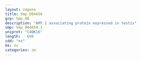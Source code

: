```yaml
---
layout: smgene
title: Smp_084650
grp: Smp_08
description: "AMY 1 associating protein expressed in testis"
smp: Smp_084650.1
uniprot: "C4QK16"
length:   600
cdd: "ns"
kk: ns
categories: sm
---
```

